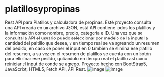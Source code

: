 # platillosypropinas
Rest API para Platillos y calculadora de propinas. Esté proyecto consulta una API creada en un archivo JSON, está API contiene todos los platillos y la información como nombre, precio, categoria e ID. Una vez que se consulta la API el usuario puedo seleccionar por medeio de la inputs la cantidad del paltillo que desea, y en tiempo real se va agreando un resumen del pedido, en caso de poner el input en 0 tambien se elimina ese platillo del resumen, a su vez en el resumen de platillos se cuenta con un botón para eliminar ese pedido, quitandolo en tiempo real el platillo así como reiniciar el input de donde se agrego. Proyecto hecho con BootStrap5, JavaScript, HTML5, Fetch API, API Rest.
![image](https://user-images.githubusercontent.com/53582720/162345327-8181f9c9-ccc3-4e76-91bb-ac7bc3d44d81.png)
![image](https://user-images.githubusercontent.com/53582720/162345351-8e9cd06b-6f3c-4cb2-bdd4-be77570c84eb.png)
